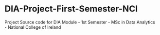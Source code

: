 # DIA-Project-First-Semester-NCI
Project Source code for DIA Module - 1st Semester - MSc in Data Analytics - National College of Ireland
